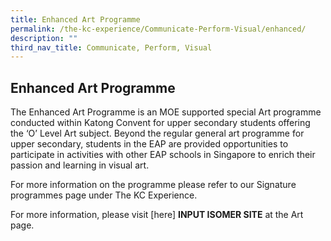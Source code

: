 ```yaml
---
title: Enhanced Art Programme
permalink: /the-kc-experience/Communicate-Perform-Visual/enhanced/
description: ""
third_nav_title: Communicate, Perform, Visual
---
```

## Enhanced Art Programme

The Enhanced Art Programme is an MOE supported special Art programme conducted within Katong Convent for upper secondary students offering the ‘O’ Level Art subject. Beyond the regular general art programme for upper secondary, students in the EAP are provided opportunities to participate in activities with other EAP schools in Singapore to enrich their passion and learning in visual art.

For more information on the programme please refer to our Signature programmes page under The KC Experience.

For more information, please visit [here] **INPUT ISOMER SITE** at the Art page.